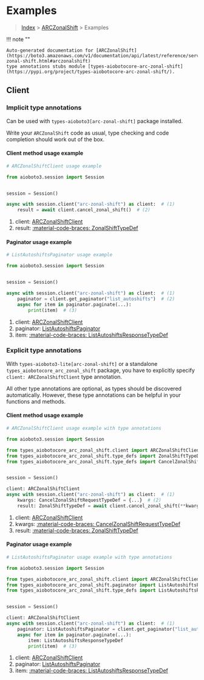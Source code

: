 # Examples

> [Index](../README.md) > [ARCZonalShift](./README.md) > Examples

!!! note ""

    Auto-generated documentation for [ARCZonalShift](https://boto3.amazonaws.com/v1/documentation/api/latest/reference/services/arc-zonal-shift.html#arczonalshift)
    type annotations stubs module [types-aiobotocore-arc-zonal-shift](https://pypi.org/project/types-aiobotocore-arc-zonal-shift/).

## Client

### Implicit type annotations

Can be used with `types-aioboto3[arc-zonal-shift]` package installed.

Write your `ARCZonalShift` code as usual,
type checking and code completion should work out of the box.



#### Client method usage example

```python
# ARCZonalShiftClient usage example

from aioboto3.session import Session


session = Session()

async with session.client("arc-zonal-shift") as client:  # (1)
    result = await client.cancel_zonal_shift()  # (2)
```

1. client: [ARCZonalShiftClient](./client.md)
2. result: [:material-code-braces: ZonalShiftTypeDef](./type_defs.md#zonalshifttypedef)



#### Paginator usage example

```python
# ListAutoshiftsPaginator usage example

from aioboto3.session import Session


session = Session()

async with session.client("arc-zonal-shift") as client:  # (1)
    paginator = client.get_paginator("list_autoshifts")  # (2)
    async for item in paginator.paginate(...):
        print(item)  # (3)
```

1. client: [ARCZonalShiftClient](./client.md)
2. paginator: [ListAutoshiftsPaginator](./paginators.md#listautoshiftspaginator)
3. item: [:material-code-braces: ListAutoshiftsResponseTypeDef](./type_defs.md#listautoshiftsresponsetypedef)




### Explicit type annotations

With `types-aioboto3-lite[arc-zonal-shift]`
or a standalone `types_aiobotocore_arc_zonal_shift` package, you have to explicitly specify
`client: ARCZonalShiftClient` type annotation.

All other type annotations are optional, as types should be discovered automatically.
However, these type annotations can be helpful in your functions and methods.


#### Client method usage example

```python
# ARCZonalShiftClient usage example with type annotations

from aioboto3.session import Session

from types_aiobotocore_arc_zonal_shift.client import ARCZonalShiftClient
from types_aiobotocore_arc_zonal_shift.type_defs import ZonalShiftTypeDef
from types_aiobotocore_arc_zonal_shift.type_defs import CancelZonalShiftRequestTypeDef


session = Session()

client: ARCZonalShiftClient
async with session.client("arc-zonal-shift") as client:  # (1)
    kwargs: CancelZonalShiftRequestTypeDef = {...}  # (2)
    result: ZonalShiftTypeDef = await client.cancel_zonal_shift(**kwargs)  # (3)
```

1. client: [ARCZonalShiftClient](./client.md)
2. kwargs: [:material-code-braces: CancelZonalShiftRequestTypeDef](./type_defs.md#cancelzonalshiftrequesttypedef)
3. result: [:material-code-braces: ZonalShiftTypeDef](./type_defs.md#zonalshifttypedef)



#### Paginator usage example

```python
# ListAutoshiftsPaginator usage example with type annotations

from aioboto3.session import Session

from types_aiobotocore_arc_zonal_shift.client import ARCZonalShiftClient
from types_aiobotocore_arc_zonal_shift.paginator import ListAutoshiftsPaginator
from types_aiobotocore_arc_zonal_shift.type_defs import ListAutoshiftsResponseTypeDef


session = Session()

client: ARCZonalShiftClient
async with session.client("arc-zonal-shift") as client:  # (1)
    paginator: ListAutoshiftsPaginator = client.get_paginator("list_autoshifts")  # (2)
    async for item in paginator.paginate(...):
        item: ListAutoshiftsResponseTypeDef
        print(item)  # (3)
```

1. client: [ARCZonalShiftClient](./client.md)
2. paginator: [ListAutoshiftsPaginator](./paginators.md#listautoshiftspaginator)
3. item: [:material-code-braces: ListAutoshiftsResponseTypeDef](./type_defs.md#listautoshiftsresponsetypedef)





